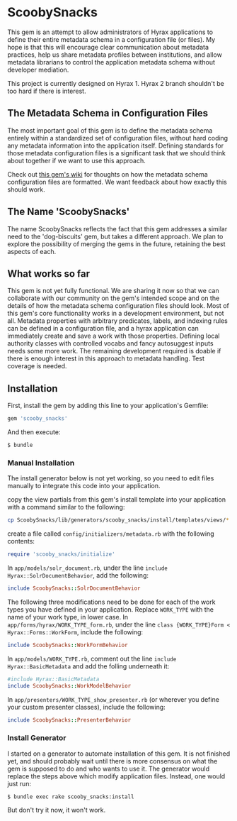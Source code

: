 # ScoobySnacks

This gem is an attempt to allow administrators of Hyrax applications to define their entire metadata schema in a configuration file (or files). My hope is that this will encourage clear communication about metadata practices, help us share metadata profiles between institutions, and allow metadata librarians to control the application metadata schema without developer mediation. 

This project is currently designed on Hyrax 1. Hyrax 2 branch shouldn't be too hard if there is interest.

## The Metadata Schema in Configuration Files

The most important goal of this gem is to define the metadata schema entirely within a standardized set of configuration files, without hard coding any metadata information into the application itself. Defining standards for those metadata configuration files is a significant task that we should think about together if we want to use this approach.

Check out [this gem's wiki](https://github.com/UCSCLibrary/ScoobySnacks/wiki) for thoughts on how the metadata schema configuration files are formatted. We want feedback about how exactly this should work.

## The Name 'ScoobySnacks'

The name ScoobySnacks reflects the fact that this gem addresses a similar need to the 'dog-biscuits' gem, but takes a different approach. We plan to explore the possibility of merging the gems in the future, retaining the best aspects of each. 

## What works so far

This gem is not yet fully functional. We are sharing it now so that we can collaborate with our community on the gem's intended scope and on the details of how the metadata schema configuration files should look.
Most of this gem's core functionality works in a development environment, but not all. Metadata properties with arbitrary predicates, labels, and indexing rules can be defined in a configuration file, and a hyrax application can immediately create and save a work with those properties. Defining local authority classes with controlled vocabs and fancy autosuggest inputs needs some more work. The remaining development required is doable if there is enough interest in this approach to metadata handling. Test coverage is needed.

## Installation

First, install the gem by adding this line to your application's Gemfile:

```ruby
gem 'scooby_snacks'
```

And then execute:

    $ bundle

### Manual Installation
The install generator below is not yet working, so you need to edit files manually to integrate this code into your application. 

copy the view partials from this gem's install template into your application with a command similar to the following: 
```bash
cp ScoobySnacks/lib/generators/scooby_snacks/install/templates/views/* APPLICATION_ROOT/app/views/records/edit_fields/
```

create a file called `config/initializers/metadata.rb` with the following contents:
```ruby
require 'scooby_snacks/initialize'
```

In `app/models/solr_document.rb`, under the line `include Hyrax::SolrDocumentBehavior`, add the following:
```ruby
include ScoobySnacks::SolrDocumentBehavior
```

The following three modifications need to be done for each of the work types you have defined in your application. Replace `WORK_TYPE` with the name of your work type, in lower case.
In `app/forms/hyrax/WORK_TYPE_form.rb`,
under the line `class {WORK_TYPE}Form < Hyrax::Forms::WorkForm`, include the following:
```ruby
include ScoobySnacks::WorkFormBehavior
```
In `app/models/WORK_TYPE.rb`, comment out the line `include Hyrax::BasicMetadata` and add the folling underneath it:
```ruby
#include Hyrax::BasicMetadata
include ScoobySnacks::WorkModelBehavior
```

In `app/presenters/WORK_TYPE_show_presenter.rb` (or wherever you define your custom presenter classes), include the following:
```ruby
include ScoobySnacks::PresenterBehavior
```

### Install Generator

I started on a generator to automate installation of this gem. It is not finished yet, and should probably wait until there is more consensus on what the gem is supposed to do and who wants to use it. 
The generator would replace the steps above which modify application files. Instead, one would just run:

    $ bundle exec rake scooby_snacks:install

But don't try it now, it won't work.
